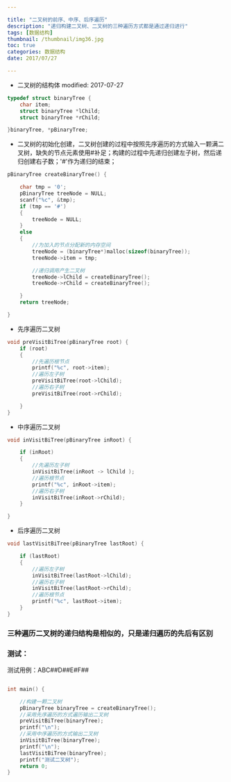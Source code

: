 ```yaml
---

title: "二叉树的前序、中序、后序遍历"
description: "递归构建二叉树、二叉树的三种遍历方式都是通过递归进行"
tags: [数据结构]
thumbnail: /thumbnail/img36.jpg
toc: true
categories: 数据结构
date: 2017/07/27

---
```


* 二叉树的结构体
modified: 2017-07-27
<!--more-->
```c
typedef struct binaryTree {
	char item;
	struct binaryTree *lChild;
	struct binaryTree *rChild;

}binaryTree, *pBinaryTree;

```

* 二叉树的初始化创建，二叉树创建的过程中按照先序遍历的方式输入一颗满二叉树，缺失的节点元素使用#补足；构建的过程中先递归创建左子树，然后递归创建右子数；'#'作为递归的结束；

```c
pBinaryTree createBinaryTree() {

	char tmp = '0';
	pBinaryTree treeNode = NULL;
	scanf("%c", &tmp);
	if (tmp == '#')
	{
		treeNode = NULL;
	}
	else
	{
		//为加入的节点分配新的内存空间
		treeNode = (binaryTree*)malloc(sizeof(binaryTree));
		treeNode->item = tmp;

		//递归调用产生二叉树
		treeNode->lChild = createBinaryTree();
		treeNode->rChild = createBinaryTree();

	}
	return treeNode;

}

```

* 先序遍历二叉树

```c
void preVisitBiTree(pBinaryTree root) {
	if (root)
	{
		//先遍历根节点
		printf("%c", root->item);
		//遍历左子树
		preVisitBiTree(root->lChild);
		//遍历右子树
		preVisitBiTree(root->rChild);

	}
}
```

* 中序遍历二叉树

```c
void inVisitBiTree(pBinaryTree inRoot) {

	if (inRoot)
	{
		//先遍历左子树
		inVisitBiTree(inRoot -> lChild );
		//遍历根节点
		printf("%c", inRoot->item);
		//遍历右子树
		inVisitBiTree(inRoot->rChild);
	}

}


```

* 后序遍历二叉树

```c
void lastVisitBiTree(pBinaryTree lastRoot) {

	if (lastRoot)
	{
		//遍历左子树
		inVisitBiTree(lastRoot->lChild);
		//遍历右子树
		inVisitBiTree(lastRoot->rChild);
		//遍历根节点
		printf("%c", lastRoot->item);
	}
}

```

### 三种遍历二叉树的递归结构是相似的，只是递归遍历的先后有区别


### 测试：

测试用例：ABC##D##E#F##


```c

int main() {

	//构建一颗二叉树
	pBinaryTree binaryTree = createBinaryTree();
	//采用先序遍历的方式遍历输出二叉树
	preVisitBiTree(binaryTree);
	printf("\n");
	//采用中序遍历的方式输出二叉树
	inVisitBiTree(binaryTree);
	printf("\n");
	lastVisitBiTree(binaryTree);
	printf("测试二叉树");
	return 0;
}

```